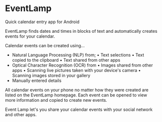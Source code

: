 # EventLamp
Quick calendar entry app for Android

EventLamp finds dates and times in blocks of text and automatically creates events for your calendar.

Calendar events can be created using...
- Natural Language Processing (NLP) from;
  • Text selections
  • Text copied to the clipboard
  • Text shared from other apps
- Optical Character Recognition (OCR) from
  • Images shared from other apps
  • Scanning live pictures taken with your device's camera
  • Scanning images stored in your gallery
- Manually entered details

All calendar events on your phone no matter how they were created are listed on the EventLamp homepage. Each event can be opened to view more information and copied to create new events.

Event Lamp let's you share your calendar events with your social network and other apps.
